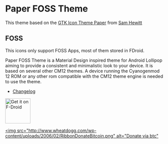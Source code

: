 # Paper FOSS Theme

This theme based on the [GTK Icon Theme Paper](https://github.com/snwh/paper-icon-theme) from [Sam Hewitt](https://samuelhewitt.com/)

## FOSS
This icons only support FOSS Apps, most of them stored in FDroid.

Paper FOSS Theme is a Material Design inspired theme for Android Lollipop aiming to provide a consistent and minimalistic look to your device. It is based on several other CM12 themes.
A device running the Cyanogenmod 12 ROM or any other rom compatible with the CM12 theme engine is needed to use the theme.

* [Changelog](https://github.com/beli3ver/Paper-FOSS-Theme/blob/master/CHANGELOG.md)

[<img src="https://f-droid.org/badge/get-it-on.png"
      alt="Get it on F-Droid"
      height="80">](https://f-droid.org/app/com.kn.paper_foss_theme)

[<img src="http://www.wheatdogg.com/wp-content/uploads/2006/02/RibbonDonateBitcoin.png" alt="Donate via btc"](bitcoin:1HtFGvPieXqwiYrTPmN2xyF1BVkQJfhoSh)
